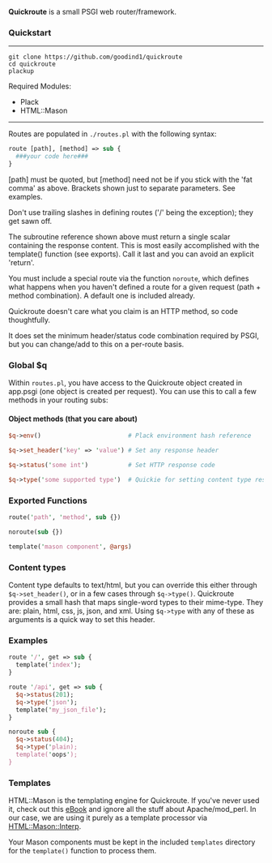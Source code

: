 **Quickroute** is a small PSGI web router/framework.

### Quickstart

---

```
git clone https://github.com/goodind1/quickroute
cd quickroute
plackup
```

Required Modules:

- Plack
- HTML::Mason

---

Routes are populated in ```./routes.pl``` with the following syntax:

```perl
route [path], [method] => sub {
  ###your code here###
}
```

[path] must be quoted, but [method] need not be if you stick with the 'fat comma' as above. Brackets shown just to separate parameters. See examples.

Don't use trailing slashes in defining routes ('/' being the exception); they get sawn off.

The subroutine reference shown above must return a single scalar containing the response content. This is most easily accomplished with the template() function (see exports). Call it last and you can avoid an explicit 'return'.

You must include a special route via the function ```noroute```, which defines what happens when you haven't defined a route for a given request (path + method combination). A default one is included already.

Quickroute doesn't care what you claim is an HTTP method, so code thoughtfully. 

It does set the minimum header/status code combination required by PSGI, but you can change/add to this on a per-route basis.

### Global $q
Within ```routes.pl```, you have access to the Quickroute object created in app.psgi (one object is created per request). You can use this to call a few methods in your routing subs:

#### Object methods (that you care about)

```perl
$q->env()                        # Plack environment hash reference

$q->set_header('key' => 'value') # Set any response header

$q->status('some int')           # Set HTTP response code

$q->type('some supported type')  # Quickie for setting content type response header
```

### Exported Functions

```perl
route('path', 'method', sub {})

noroute(sub {})

template('mason component', @args)
```

### Content types

Content type defaults to text/html, but you can override this either through ```$q->set_header()```, or in a few cases through ```$q->type()```. Quickroute provides a small hash that maps single-word types to their mime-type. They are: plain, html, css, js, json, and xml. Using ```$q->type``` with any of these as arguments is a quick way to set this header.

### Examples

```perl
route '/', get => sub {
  template('index');
}

route '/api', get => sub {
  $q->status(201);
  $q->type('json');
  template('my_json_file');
}

noroute sub {
  $q->status(404);
  $q->type('plain);
  template('oops');
}

```

### Templates

HTML::Mason is the templating engine for Quickroute. If you've never used it, check out this [eBook](https://masonbook.houseabsolute.com/book/) and ignore all the stuff about Apache/mod_perl. In our case, we are using it purely as a template processor via [HTML::Mason::Interp](https://metacpan.org/pod/HTML::Mason::Interp).

Your Mason components must be kept in the included ```templates``` directory for the ```template()``` function to process them.
